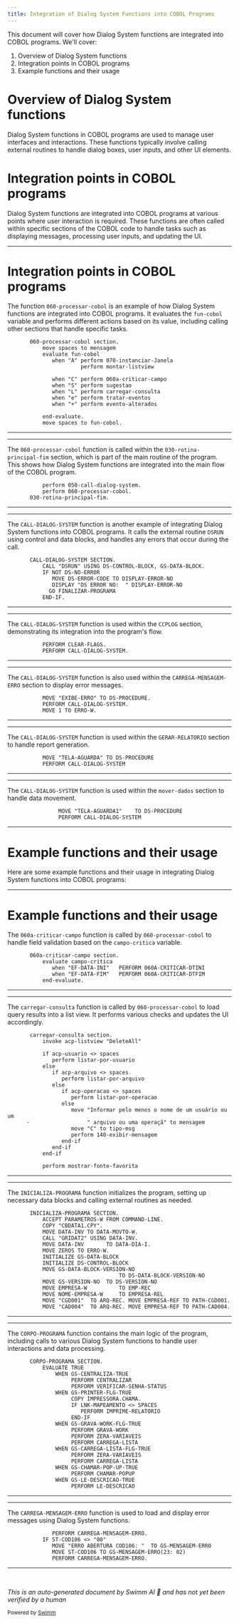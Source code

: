 ```yaml
---
title: Integration of Dialog System Functions into COBOL Programs
---
```

This document will cover how Dialog System functions are integrated into COBOL programs. We'll cover:

1. Overview of Dialog System functions
2. Integration points in COBOL programs
3. Example functions and their usage

# Overview of Dialog System functions

Dialog System functions in COBOL programs are used to manage user interfaces and interactions. These functions typically involve calling external routines to handle dialog boxes, user inputs, and other UI elements.

# Integration points in COBOL programs

Dialog System functions are integrated into COBOL programs at various points where user interaction is required. These functions are often called within specific sections of the COBOL code to handle tasks such as displaying messages, processing user inputs, and updating the UI.

<SwmSnippet path="/src/log002.cbl" line="407">

---

# Integration points in COBOL programs

The function <SwmToken path="src/log002.cbl" pos="407:1:5" line-data="       060-processar-cobol section.">`060-processar-cobol`</SwmToken> is an example of how Dialog System functions are integrated into COBOL programs. It evaluates the <SwmToken path="src/log002.cbl" pos="409:3:5" line-data="           evaluate fun-cobol">`fun-cobol`</SwmToken> variable and performs different actions based on its value, including calling other sections that handle specific tasks.

```cobol
       060-processar-cobol section.
           move spaces to mensagem
           evaluate fun-cobol
              when "A" perform 070-instanciar-Janela
                       perform montar-listview

              when "C" perform 060a-criticar-campo
              when "S" perform sugestao
              when "L" perform carregar-consulta
              when "e" perform tratar-eventos
              when "+" perform evento-alterados

           end-evaluate.
           move spaces to fun-cobol.
```

---

</SwmSnippet>

<SwmSnippet path="/src/log002.cbl" line="366">

---

The <SwmToken path="src/log002.cbl" pos="367:3:7" line-data="           perform 060-processar-cobol.">`060-processar-cobol`</SwmToken> function is called within the <SwmToken path="src/log002.cbl" pos="368:1:7" line-data="       030-rotina-principal-fim.">`030-rotina-principal-fim`</SwmToken> section, which is part of the main routine of the program. This shows how Dialog System functions are integrated into the main flow of the COBOL program.

```cobol
           perform 050-call-dialog-system.
           perform 060-processar-cobol.
       030-rotina-principal-fim.
```

---

</SwmSnippet>

<SwmSnippet path="/src/ccp/ccplog.cbl" line="550">

---

The <SwmToken path="src/ccp/ccplog.cbl" pos="550:1:5" line-data="       CALL-DIALOG-SYSTEM SECTION.">`CALL-DIALOG-SYSTEM`</SwmToken> function is another example of integrating Dialog System functions into COBOL programs. It calls the external routine <SwmToken path="src/ccp/ccplog.cbl" pos="551:4:4" line-data="           CALL &quot;DSRUN&quot; USING DS-CONTROL-BLOCK, GS-DATA-BLOCK.">`DSRUN`</SwmToken> using control and data blocks, and handles any errors that occur during the call.

```cobol
       CALL-DIALOG-SYSTEM SECTION.
           CALL "DSRUN" USING DS-CONTROL-BLOCK, GS-DATA-BLOCK.
           IF NOT DS-NO-ERROR
              MOVE DS-ERROR-CODE TO DISPLAY-ERROR-NO
              DISPLAY "DS ERROR NO:  " DISPLAY-ERROR-NO
             GO FINALIZAR-PROGRAMA
           END-IF.
```

---

</SwmSnippet>

<SwmSnippet path="/src/ccp/ccplog.cbl" line="275">

---

The <SwmToken path="src/ccp/ccplog.cbl" pos="276:3:7" line-data="           PERFORM CALL-DIALOG-SYSTEM.">`CALL-DIALOG-SYSTEM`</SwmToken> function is used within the <SwmToken path="src/ccp/ccplog.cbl" pos="3:6:6" line-data="       PROGRAM-ID. CCPLOG.">`CCPLOG`</SwmToken> section, demonstrating its integration into the program's flow.

```cobol
           PERFORM CLEAR-FLAGS.
           PERFORM CALL-DIALOG-SYSTEM.
```

---

</SwmSnippet>

<SwmSnippet path="/src/ccp/ccplog.cbl" line="288">

---

The <SwmToken path="src/ccp/ccplog.cbl" pos="289:3:7" line-data="           PERFORM CALL-DIALOG-SYSTEM.">`CALL-DIALOG-SYSTEM`</SwmToken> function is also used within the <SwmToken path="src/cop/cop106.cbl" pos="304:3:7" line-data="              PERFORM CARREGA-MENSAGEM-ERRO.">`CARREGA-MENSAGEM-ERRO`</SwmToken> section to display error messages.

```cobol
           MOVE "EXIBE-ERRO" TO DS-PROCEDURE.
           PERFORM CALL-DIALOG-SYSTEM.
           MOVE 1 TO ERRO-W.
```

---

</SwmSnippet>

<SwmSnippet path="/src/ccp/ccplog.cbl" line="314">

---

The <SwmToken path="src/ccp/ccplog.cbl" pos="315:3:7" line-data="           PERFORM CALL-DIALOG-SYSTEM">`CALL-DIALOG-SYSTEM`</SwmToken> function is used within the <SwmToken path="src/ccp/ccplog.cbl" pos="265:5:7" line-data="               WHEN GS-GERAR-RELATORIO-TRUE">`GERAR-RELATORIO`</SwmToken> section to handle report generation.

```cobol
           MOVE "TELA-AGUARDA" TO DS-PROCEDURE
           PERFORM CALL-DIALOG-SYSTEM
```

---

</SwmSnippet>

<SwmSnippet path="/src/ccp/ccplog.cbl" line="395">

---

The <SwmToken path="src/ccp/ccplog.cbl" pos="396:3:7" line-data="                PERFORM CALL-DIALOG-SYSTEM">`CALL-DIALOG-SYSTEM`</SwmToken> function is used within the <SwmToken path="src/log002.cbl" pos="530:3:5" line-data="                               perform mover-dados">`mover-dados`</SwmToken> section to handle data movement.

```cobol
                MOVE "TELA-AGUARDA1"    TO DS-PROCEDURE
                PERFORM CALL-DIALOG-SYSTEM
```

---

</SwmSnippet>

# Example functions and their usage

Here are some example functions and their usage in integrating Dialog System functions into COBOL programs:

<SwmSnippet path="/src/log002.cbl" line="424">

---

# Example functions and their usage

The <SwmToken path="src/log002.cbl" pos="424:1:5" line-data="       060a-criticar-campo section.">`060a-criticar-campo`</SwmToken> function is called by <SwmToken path="src/log002.cbl" pos="367:3:7" line-data="           perform 060-processar-cobol.">`060-processar-cobol`</SwmToken> to handle field validation based on the <SwmToken path="src/log002.cbl" pos="425:3:5" line-data="           evaluate campo-critica">`campo-critica`</SwmToken> variable.

```cobol
       060a-criticar-campo section.
           evaluate campo-critica
              when "EF-DATA-INI"   PERFORM 060A-CRITICAR-DTINI
              when "EF-DATA-FIM"   PERFORM 060A-CRITICAR-DTFIM
           end-evaluate.
```

---

</SwmSnippet>

<SwmSnippet path="/src/log002.cbl" line="479">

---

The <SwmToken path="src/log002.cbl" pos="479:1:3" line-data="       carregar-consulta section.">`carregar-consulta`</SwmToken> function is called by <SwmToken path="src/log002.cbl" pos="367:3:7" line-data="           perform 060-processar-cobol.">`060-processar-cobol`</SwmToken> to load query results into a list view. It performs various checks and updates the UI accordingly.

```cobol
       carregar-consulta section.
           invoke acp-listview "DeleteAll"

           if acp-usuario <> spaces
              perform listar-por-usuario
           else
              if acp-arquivo <> spaces
                 perform listar-por-arquivo
              else
                 if acp-operacao <> spaces
                    perform listar-por-operacao
                 else
                    move "Informar pelo menos o nome de um usuário ou um
      -                  " arquivo ou uma operaçã" to mensagem
                    move "C" to tipo-msg
                    perform 140-exibir-mensagem
                 end-if
              end-if
           end-if

           perform mostrar-fonte-favorita
```

---

</SwmSnippet>

<SwmSnippet path="/src/cop/cop106.cbl" line="238">

---

The <SwmToken path="src/cop/cop106.cbl" pos="238:1:3" line-data="       INICIALIZA-PROGRAMA SECTION.">`INICIALIZA-PROGRAMA`</SwmToken> function initializes the program, setting up necessary data blocks and calling external routines as needed.

```cobol
       INICIALIZA-PROGRAMA SECTION.
           ACCEPT PARAMETROS-W FROM COMMAND-LINE.
           COPY "CBDATA1.CPY".
           MOVE DATA-INV TO DATA-MOVTO-W.
           CALL "GRIDAT2" USING DATA-INV.
           MOVE DATA-INV       TO DATA-DIA-I.
           MOVE ZEROS TO ERRO-W.
           INITIALIZE GS-DATA-BLOCK
           INITIALIZE DS-CONTROL-BLOCK
           MOVE GS-DATA-BLOCK-VERSION-NO
                                   TO DS-DATA-BLOCK-VERSION-NO
           MOVE GS-VERSION-NO  TO DS-VERSION-NO
           MOVE EMPRESA-W          TO EMP-REC
           MOVE NOME-EMPRESA-W     TO EMPRESA-REL
           MOVE "CGD001"  TO ARQ-REC. MOVE EMPRESA-REF TO PATH-CGD001.
           MOVE "CAD004"  TO ARQ-REC. MOVE EMPRESA-REF TO PATH-CAD004.
```

---

</SwmSnippet>

<SwmSnippet path="/src/cop/cop106.cbl" line="327">

---

The <SwmToken path="src/cop/cop106.cbl" pos="327:1:3" line-data="       CORPO-PROGRAMA SECTION.">`CORPO-PROGRAMA`</SwmToken> function contains the main logic of the program, including calls to various Dialog System functions to handle user interactions and data processing.

```cobol
       CORPO-PROGRAMA SECTION.
           EVALUATE TRUE
               WHEN GS-CENTRALIZA-TRUE
                    PERFORM CENTRALIZAR
                    PERFORM VERIFICAR-SENHA-STATUS
               WHEN GS-PRINTER-FLG-TRUE
                    COPY IMPRESSORA.CHAMA.
                    IF LNK-MAPEAMENTO <> SPACES
                       PERFORM IMPRIME-RELATORIO
                    END-IF
               WHEN GS-GRAVA-WORK-FLG-TRUE
                    PERFORM GRAVA-WORK
                    PERFORM ZERA-VARIAVEIS
                    PERFORM CARREGA-LISTA
               WHEN GS-CARREGA-LISTA-FLG-TRUE
                    PERFORM ZERA-VARIAVEIS
                    PERFORM CARREGA-LISTA
               WHEN GS-CHAMAR-POP-UP-TRUE
                    PERFORM CHAMAR-POPUP
               WHEN GS-LE-DESCRICAO-TRUE
                    PERFORM LE-DESCRICAO
```

---

</SwmSnippet>

<SwmSnippet path="/src/cop/cop106.cbl" line="304">

---

The <SwmToken path="src/cop/cop106.cbl" pos="304:3:7" line-data="              PERFORM CARREGA-MENSAGEM-ERRO.">`CARREGA-MENSAGEM-ERRO`</SwmToken> function is used to load and display error messages using Dialog System functions.

```cobol
              PERFORM CARREGA-MENSAGEM-ERRO.
           IF ST-COD106 <> "00"
              MOVE "ERRO ABERTURA COD106: "  TO GS-MENSAGEM-ERRO
              MOVE ST-COD106 TO GS-MENSAGEM-ERRO(23: 02)
              PERFORM CARREGA-MENSAGEM-ERRO.
```

---

</SwmSnippet>

&nbsp;

*This is an auto-generated document by Swimm AI 🌊 and has not yet been verified by a human*

<SwmMeta version="3.0.0" repo-id="Z2l0aHViJTNBJTNBa2VsbG8lM0ElM0Fzd2ltbWlv" repo-name="kello"><sup>Powered by [Swimm](/)</sup></SwmMeta>
